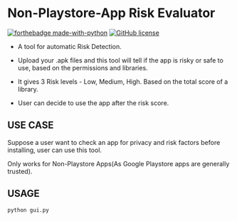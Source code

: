 # Non-Playstore-App Risk Evaluator
<p align="center">

  [![forthebadge made-with-python](http://ForTheBadge.com/images/badges/made-with-python.svg)](https://www.python.org/)
  [![GitHub license](https://img.shields.io/github/license/ttyagi08/Non-Playstore-App-Risk-Evaluator-)](https://github.com/ttyagi08/Non-Playstore-App-Risk-Evaluator-/blob/main/LICENSE)
</p>  
  </p>
  
* A tool for automatic Risk Detection.

* Upload your .apk files and this tool will tell if the app is risky or safe to use, based on the permissions and libraries.

* It gives 3 Risk levels - Low, Medium, High. Based on the total score of a library.

* User can decide to use the app after the risk score.
## USE CASE 
Suppose a user want to check an app for privacy and risk factors before installing, user can use this tool. 

Only works for Non-Playstore Apps(As Google Playstore apps are generally trusted).
## USAGE
```bash
python gui.py
  ```



  
